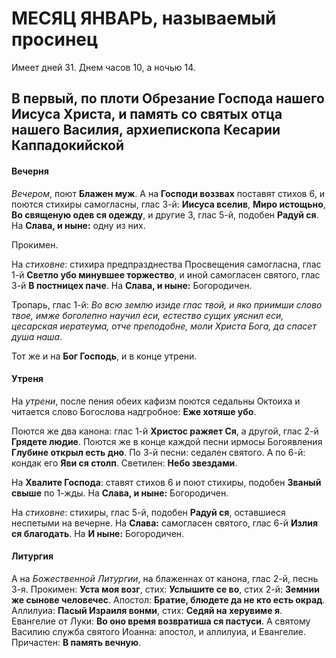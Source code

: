 
# МЕСЯЦ ЯНВАРЬ, называемый просинец

Имеет дней 31. Днем часов 10, а ночью 14.

## В первый, по плоти Обрезание Господа нашего Иисуса Христа, и память со святых отца нашего Василия, архиепископа Кесарии Каппадокийской

#### Вечерня

*Вечером*, поют **Блажен муж**. А на **Господи воззвах** поставят стихов 6, и поются стихиры самогласны, 
глас 3-й: **Иисуса вселив**, **Миро истощьно**, **Во священую одев ся одежду**, и другие 3, глас 5-й, 
подобен **Радуй ся**. На **Слава, и ныне:** одну из них.  

Прокимен. 

На *стиховне*: стихира предпразднества Просвещения самогласна, глас 1-й **Светло убо минувшее торжество**, 
и иной самогласен святого, глас 3-й **В постницех паче**. На **Слава, и ныне:** Богородичен. 

Тропарь, глас 1-й: *Во всю землю изиде глас твой, и яко приимши слово твое, имже боголепно научил еси, 
естество сущих уяснил еси, цесарская иератеума, отче преподобне, моли Христа Бога, да спасет 
душа наша*.

Тот же и на **Бог Господь**, и в конце утрени.

#### Утреня

На *утрени*, после пения обеих кафизм поются седальны Октоиха и читается слово Богослова надгробное: 
**Еже хотяше убо**. 

Поются же два канона: глас 1-й **Христос ражяет Ся**, а другой, глас 2-й **Грядете людие**. 
Поются же в конце каждой песни ирмосы Богоявления **Глубине открыл есть дно**. 
По 3-й песни: седален святого. 
А по 6-й: кондак его **Яви ся столп**. 
Светилен: **Небо звездами**. 

На **Хвалите Господа**: ставят стихов 6 и поют стихиры, подобен **Званый свыше** по 1-жды. 
На **Слава, и ныне:** Богородичен. 

На *стиховне*: стихиры, глас 5-й, подобен **Радуй ся**, оставшиеся неспетыми на вечерне. 
На **Слава:** самогласен святого, глас 6-й **Излия ся благодать**. На **И ныне:** Богородичен. 

#### Литургия

А на *Божественной Литургии*, на блаженнах от канона, глас 2-й, песнь 3-я. 
Прокимен: **Уста моя возг**, стих: **Услышите се во**, стих 2-й: **Земнии же сынове человечес**. 
Апостол: **Братие, блюдете да не кто есть окрад**. 
Аллилуиа: **Пасый Израиля вонми**, стих: **Седяй на херувиме я**. 
Евангелие от Луки: **Во оно время возвратиша ся пастуси**. 
А святому Василию служба святого Иоанна: апостол, и аллилуиа, и Евангелие. 
Причастен: **В память вечную**. 
 